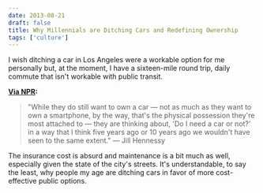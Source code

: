 ```yaml
---
date: 2013-08-21
draft: false
title: Why Millennials are Ditching Cars and Redefining Ownership
tags: ['culture']
---
```


I wish ditching a car in Los Angeles were a workable option for me personally but, at the moment, I have a sixteen-mile round trip, daily commute that isn't workable with public transit.<!-- excerpt -->

**[Via NPR](http://www.npr.org/2013/08/21/209579037/why-millennials-are-ditching-cars-and-redefining-ownership):**

> "While they do still want to own a car — not as much as they want to own a smartphone, by the way, that's the physical possession they're most attached to — they are thinking about, 'Do I need a car or not?' in a way that I think five years ago or 10 years ago we wouldn't have seen to the same extent." — Jill Hennessy

The insurance cost is absurd and maintenance is a bit much as well, especially given the state of the city's streets. It's understandable, to say the least, why people my age are ditching cars in favor of more cost-effective public options.
